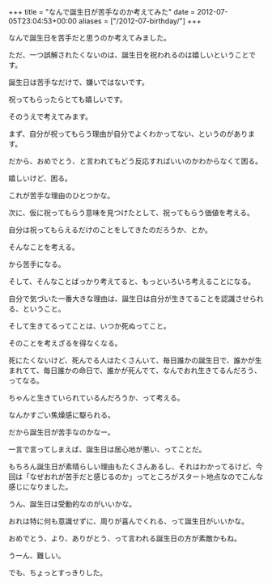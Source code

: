 +++
title = "なんで誕生日が苦手なのか考えてみた"
date = 2012-07-05T23:04:53+00:00
aliases = ["/2012-07-birthday/"]
+++

なんで誕生日を苦手だと思うのか考えてみました。

ただ、一つ誤解されたくないのは、誕生日を祝われるのは嬉しいということです。

誕生日は苦手なだけで、嫌いではないです。

祝ってもらったらとても嬉しいです。

そのうえで考えてみます。

まず、自分が祝ってもらう理由が自分でよくわかってない、というのがあります。

だから、おめでとう、と言われてもどう反応すればいいのかわからなくて困る。

嬉しいけど、困る。

これが苦手な理由のひとつかな。

次に、仮に祝ってもらう意味を見つけたとして、祝ってもらう価値を考える。

自分は祝ってもらえるだけのことをしてきたのだろうか、とか。

そんなことを考える。

から苦手になる。

そして、そんなことばっかり考えてると、もっといろいろ考えることになる。

自分で気づいた一番大きな理由は、誕生日は自分が生きてることを認識させられる、ということ。

そして生きてるってことは、いつか死ぬってこと。

そのことを考えざるを得なくなる。

死にたくないけど、死んでる人はたくさんいて、毎日誰かの誕生日で、誰かが生まれてて、毎日誰かの命日で、誰かが死んでて、なんでおれ生きてるんだろう、ってなる。

ちゃんと生きていられているんだろうか、って考える。

なんかすごい焦燥感に駆られる。

だから誕生日が苦手なのかなー。

一言で言ってしまえば、誕生日は居心地が悪い、ってことだ。

もちろん誕生日が素晴らしい理由もたくさんあるし、それはわかってるけど、今回は「なぜおれが苦手だと感じるのか」ってところがスタート地点なのでこんな感じになりました。

うん、誕生日は受動的なのがいいかな。

おれは特に何も意識せずに、周りが喜んでくれる、って誕生日がいいかな。

おめでとう、より、ありがとう、って言われる誕生日の方が素敵かもね。

うーん、難しい。

でも、ちょっとすっきりした。

